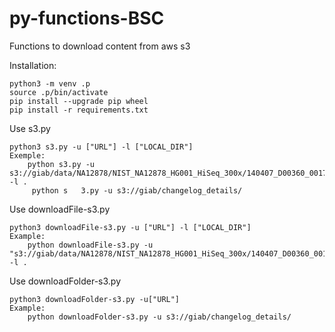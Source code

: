 # py-functions-BSC
Functions to download content from aws s3

Installation:

    python3 -m venv .p
    source .p/bin/activate
    pip install --upgrade pip wheel
    pip install -r requirements.txt

Use s3.py
    
    python3 s3.py -u ["URL"] -l ["LOCAL_DIR"]
    Exemple:
        python s3.py -u   s3://giab/data/NA12878/NIST_NA12878_HG001_HiSeq_300x/140407_D00360_0017_BH947YADXX/Project_RM8398/Sample_U5c/U5c_CCGTCC_L001_R2_001.fastq.gz -l .
         python s   3.py -u s3://giab/changelog_details/
    
Use downloadFile-s3.py

    python3 downloadFile-s3.py -u ["URL"] -l ["LOCAL_DIR"]
    Example:
        python downloadFile-s3.py -u "s3://giab/data/NA12878/NIST_NA12878_HG001_HiSeq_300x/140407_D00360_0017_BH947YADXX/Project_RM8398/Sample_U5c/U5c_CCGTCC_L001_R2_001.fastq.gz" -l .

Use downloadFolder-s3.py

    python3 downloadFolder-s3.py -u["URL"]
    Example:
        python downloadFolder-s3.py -u s3://giab/changelog_details/
